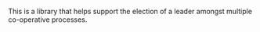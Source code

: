 This is a library that helps support the election of a leader amongst multiple co-operative processes.
